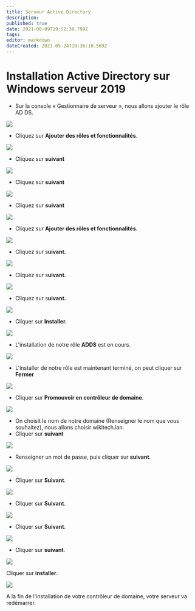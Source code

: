 ```yaml
---
title: Serveur Active Directory
description: 
published: true
date: 2021-08-09T19:52:38.799Z
tags: 
editor: markdown
dateCreated: 2021-05-24T10:36:10.569Z
---
```


# **Installation Active Directory sur Windows serveur 2019**

-   Sur la console « Gestionnaire de serveur », nous allons ajouter le rôle AD DS.

![](/images/ad1.png)

-   Cliquez sur **Ajouter des rôles et fonctionnalités**.

![](/images/3.png)

-   Cliquez sur **suivant** 

![](/images/2.png)

-   Cliquez sur **suivant** 

![](/images/4.png)

-   Cliquez sur **suivant** 

![](/images/5.png)

-   Cliquez sur **Ajouter des rôles et fonctionnalités.**

![](/images/6.png)

-   Cliquez sur s**uivant.**

![](/images/7.png)

-   Cliquez sur s**uivant.**

![](/images/8.png)

-   Cliquez sur s**uivant.**

![](/images/9.png)

-   Cliquer sur **Installer.**

![](/images/10.png)

-   L'installation de notre rôle **ADDS** est en cours.

![](/images/11.png)

-   L'installer de notre rôle est maintenant terminé, on peut cliquer sur **Fermer**

![](/images/12.png)

-   Cliquer sur **Promouvoir en contrôleur de domaine**.

![](/images/13.png)

-   On choisit le nom de notre domaine (Renseigner le nom que vous souhaitez), nous allons choisir wikitech.lan.
-   Cliquer sur **suivant**

![](/images/14.png)

-   Renseigner un mot de passe, puis cliquer sur **suivant**.

![](/images/15.png)

-   Cliquer sur **Suivant**.

![](/images/16.png)

-   Cliquer sur **Suivant**.

![](/images/17.png)

-   Cliquer sur **Suivant**.

![](/images/18.png)

-   Cliquer sur **suivant**.

![](/images/19.png)

Cliquer sur **installer**.

![](/images/20.png)

A la fin de l'installation de votre contrôleur de domaine, votre serveur va redémarrer.